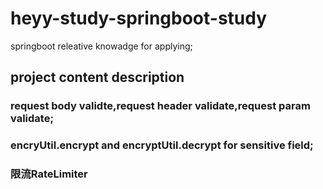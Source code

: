 # heyy-study-springboot-study
springboot releative knowadge for applying;
## project content description
### request body validte,request header validate,request param validate;
### encryUtil.encrypt and encryptUtil.decrypt for sensitive field;
### 限流RateLimiter
